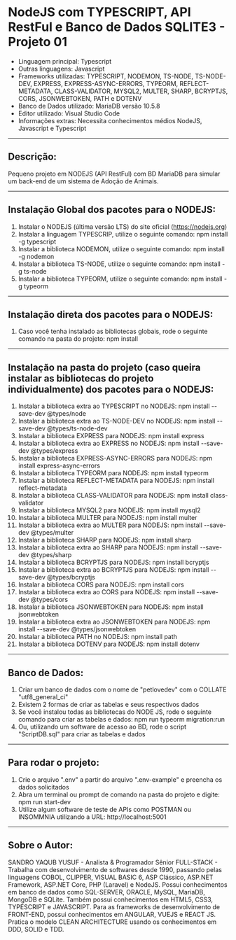 # NodeJS com TYPESCRIPT, API RestFul e Banco de Dados SQLITE3 - Projeto 01

* Linguagem principal: Typescript
* Outras linguagens: Javascript
* Frameworks utilizadas: TYPESCRIPT, NODEMON, TS-NODE, TS-NODE-DEV, EXPRESS, EXPRESS-ASYNC-ERRORS, TYPEORM, REFLECT-METADATA, CLASS-VALIDATOR, MYSQL2, MULTER, SHARP, BCRYPTJS, CORS, JSONWEBTOKEN, PATH e DOTENV
* Banco de Dados utilizado: MariaDB versão 10.5.8
* Editor utilizado: Visual Studio Code
* Informações extras: Necessita conhecimentos médios NodeJS, Javascript e Typescript

----

## Descrição:

Pequeno projeto em NODEJS (API RestFul) com BD MariaDB para simular um back-end de um sistema de Adoção de Animais.

----

## Instalação Global dos pacotes para o NODEJS:

1. Instalar o NODEJS (última versão LTS) do site oficial (https://nodejs.org)
2. Instalar a linguagem TYPESCRIP, utilize o seguinte comando: 
   npm install -g typescript
3. Instalar a biblioteca NODEMON, utilize o seguinte comando: 
   npm install -g nodemon
4. Instalar a biblioteca TS-NODE, utilize o seguinte comando: 
   npm install -g ts-node
5. Instalar a biblioteca TYPEORM, utilize o seguinte comando: 
   npm install -g typeorm

----

## Instalação direta dos pacotes para o NODEJS:

1. Caso você tenha instalado as bibliotecas globais, rode o seguinte comando na pasta do projeto:
   npm install

----

## Instalação na pasta do projeto (caso queira instalar as bibliotecas do projeto individualmente) dos pacotes para o NODEJS:

01. Instalar a biblioteca extra ao TYPESCRIPT no NODEJS: 
    npm install --save-dev @types/node
02. Instalar a biblioteca extra ao TS-NODE-DEV no NODEJS: 
    npm install --save-dev @types/ts-node-dev
03. Instalar a biblioteca EXPRESS para NODEJS: 
    npm install express
04. Instalar a biblioteca extra ao EXPRESS no NODEJS: 
    npm install --save-dev @types/express
05. Instalar a biblioteca EXPRESS-ASYNC-ERRORS para NODEJS: 
    npm install express-async-errors
06. Instalar a biblioteca TYPEORM para NODEJS: 
    npm install typeorm
07. Instalar a biblioteca REFLECT-METADATA para NODEJS: 
    npm install reflect-metadata
08. Instalar a biblioteca CLASS-VALIDATOR para NODEJS: 
    npm install class-validator
09. Instalar a biblioteca MYSQL2 para NODEJS: 
    npm install mysql2
10. Instalar a biblioteca MULTER para NODEJS: 
    npm install multer
11. Instalar a biblioteca extra ao MULTER para NODEJS: 
    npm install --save-dev @types/multer
12. Instalar a biblioteca SHARP para NODEJS: 
    npm install sharp
13. Instalar a biblioteca extra ao SHARP para NODEJS: 
    npm install --save-dev @types/sharp
14. Instalar a biblioteca BCRYPTJS para NODEJS: 
    npm install bcryptjs
15. Instalar a biblioteca extra ao BCRYPTJS para NODEJS: 
    npm install --save-dev @types/bcryptjs
16. Instalar a biblioteca CORS para NODEJS: 
    npm install cors
17. Instalar a biblioteca extra ao CORS para NODEJS: 
    npm install --save-dev @types/cors
18. Instalar a biblioteca JSONWEBTOKEN para NODEJS: 
    npm install jsonwebtoken
19. Instalar a biblioteca extra ao JSONWEBTOKEN para NODEJS: 
    npm install --save-dev @types/jsonwebtoken
20. Instalar a biblioteca PATH no NODEJS: 
    npm install path
21. Instalar a biblioteca DOTENV para NODEJS: 
    npm install dotenv

----

## Banco de Dados:

1. Criar um banco de dados com o nome de "petlovedev" com o COLLATE "utf8_general_ci"
2. Existem 2 formas de criar as tabelas e seus respectivos dados
3. Se você instalou todas as bibliotecas do NODE JS, rode o seguinte comando para criar as tabelas e dados:
   npm run typeorm migration:run
4. Ou, utilizando um software de acesso ao BD, rode o script "ScriptDB.sql" para criar as tabelas e dados

----

## Para rodar o projeto:

1. Crie o arquivo ".env" a partir do arquivo ".env-example" e preencha os dados solicitados
2. Abra um terminal ou prompt de comando na pasta do projeto e digite:
   npm run start-dev
3. Utilize algum software de teste de APIs como POSTMAN ou INSOMMNIA utilizando a URL:
   http://localhost:5001

----

## Sobre o Autor:

SANDRO YAQUB YUSUF - Analista & Programador Sênior FULL-STACK - Trabalha com desenvolvimento de softwares desde 1990, passando pelas linguagens COBOL, CLIPPER, VISUAL BASIC 6, ASP Clássico, ASP.NET Framework, ASP.NET Core, PHP (Laravel) e NodeJS. Possui conhecimentos em banco de dados como SQL-SERVER, ORACLE, MySQL, MariaDB, MongoDB e SQLite. Também possui conhecimentos em HTML5, CSS3, TYPESCRIPT e JAVASCRIPT. Para as frameworks de desenvolvimento de FRONT-END, possui conhecimentos em ANGULAR, VUEJS e REACT JS. Pratica o modelo CLEAN ARCHITECTURE usando os conhecimentos em DDD, SOLID e TDD.
